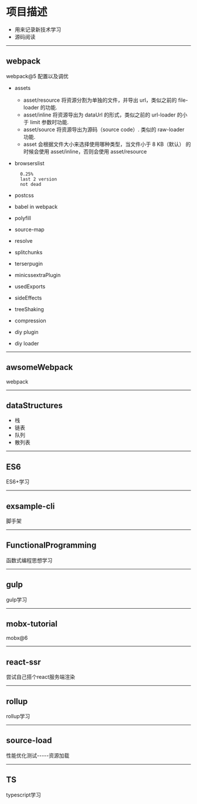 # 项目描述
- 用来记录新技术学习
- 源码阅读
---
## webpack
webpack@5 配置以及调优
* assets
     *  asset/resource 将资源分割为单独的文件，并导出 url，类似之前的 file-loader 的功能.
     *  asset/inline 将资源导出为 dataUrl 的形式，类似之前的 url-loader 的小于 limit 参数时功能.
     *  asset/source 将资源导出为源码（source code）. 类似的 raw-loader 功能.
     *  asset 会根据文件大小来选择使用哪种类型，当文件小于 8 KB（默认） 的时候会使用 asset/inline，否则会使用 asset/resource
* browserslist
    
  
        0.25%
        last 2 version
        not dead

* postcss
* babel in webpack
* polyfill
* source-map
* resolve
* splitchunks
* terserpugin
* minicssextraPlugin
* usedExports
* sideEffects
* treeShaking
* compression
* diy plugin
* diy loader
---
## awsomeWebpack
webpack

---
## dataStructures
* 栈
* 链表
* 队列
* 散列表

---
## ES6
ES6+学习

---
## exsample-cli
脚手架

---
## FunctionalProgramming
函数式编程思想学习

---
## gulp
gulp学习

---
## mobx-tutorial
mobx@6

---
## react-ssr
尝试自己搭个react服务端渲染

---
## rollup
rollup学习

---
## source-load
性能优化测试-----资源加载

---
## TS
typescript学习






